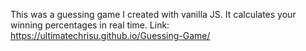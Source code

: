 This was a guessing game I created with vanilla JS. It calculates your winning percentages in real time.
Link: https://ultimatechrisu.github.io/Guessing-Game/
